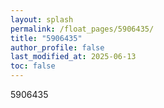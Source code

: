 ```yaml
---
layout: splash
permalink: /float_pages/5906435/
title: "5906435"
author_profile: false
last_modified_at: 2025-06-13
toc: false
---
```

 
5906435
